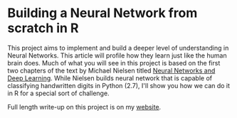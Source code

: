 # Building a Neural Network from scratch in R

This project aims to implement and build a deeper level of understanding in Neural Networks. This article will profile how they learn just like the human brain does. Much of what you will see in this project is based on the first two chapters of the text by Michael Nielsen titled [Neural Networks and Deep Learning](http://neuralnetworksanddeeplearning.com/). While Nielsen builds neural network that is capable of classifying handwritten digits in Python (2.7), I'll show you how we can do it in R for a special sort of challenge.

Full length write-up on this project is on my [website](https://tylerrouze.com).